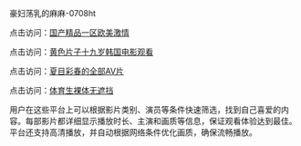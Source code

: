 豪妇荡乳的麻麻-0708ht

点击访问：<a href="https://heiliao2dmwwy.pages.dev">国产精品一区欧美激情</a>

点击访问：<a href="https://heiliaoe8ajia.pages.dev">黄色片子十九岁韩国电影观看</a>

点击访问：<a href="https://heiliaoxqkkct.pages.dev">夏目彩春的全部AV片</a>

点击访问：<a href="https://heiliaoll4qsx.pages.dev">体育生裸体无遮挡</a>

用户在这些平台上可以根据影片类别、演员等条件快速筛选，找到自己喜爱的内容。每部影片都详细显示播放时长、主演和画质等信息，保证观看体验达到最佳。平台还支持高清播放，并自动根据网络条件优化画质，确保流畅播放。

<span style="display:none;">[Canonical link](）</span>
